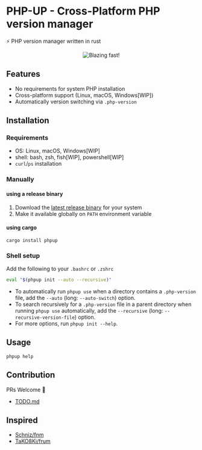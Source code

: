 # PHP-UP - Cross-Platform PHP version manager

:zap: PHP version manager written in rust

<div align="center">
  <img src="./docs/phpup.gif" alt="Blazing fast!">
</div>

## Features

- No requirements for system PHP installation
- Cross-platform support (Linux, macOS, Windows[WIP])
- Automatically version switching via `.php-version`

## Installation

### Requirements

- OS: Linux, macOS, Windows[WIP]
- shell: bash, zsh, fish[WIP], powershell[WIP]
- `curl`/`ps` installation

### Manually

#### using a release binary

1. Download the [latest release binary](https://github.com/masan4444/phpup/releases) for your system
2. Make it available globally on `PATH` environment variable

#### using cargo

```
cargo install phpup
```

### Shell setup

Add the following to your `.bashrc` or `.zshrc`

```bash
eval "$(phpup init --auto --recursive)"
```

- To automatically run `phpup use` when a directory contains a `.php-version` file, add the `--auto` (long: `--auto-switch`) option.
- To search recursively for a `.php-version` file in a parent directory when running `phpup use` automatically, add the `--recursive` (long: `--recursive-version-file`) option.
- For more options, run `phpup init --help`.

## Usage

```
phpup help
```

## Contribution

PRs Welcome :tada:

- [TODO.md](TODO.md)

## Inspired

- [Schniz/fnm](https://github.com/Schniz/fnm)
- [TaKO8Ki/frum](https://github.com/TaKO8Ki/frum)
